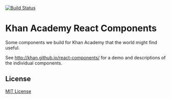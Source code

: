 [![Build Status](https://travis-ci.org/Khan/react-components.svg?branch=master)](https://travis-ci.org/Khan/react-components)

# Khan Academy React Components

Some components we build for Khan Academy that the world might find useful.

See http://khan.github.io/react-components/ for a demo and descriptions of
the individual components.

## License

[MIT License](http://opensource.org/licenses/MIT)
